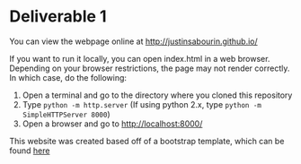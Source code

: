 # Deliverable 1
You can view the webpage online at http://justinsabourin.github.io/

If you want to run it locally, you can open index.html in a web browser. Depending on your browser restrictions, the page may not render correctly. In which case, do the following:

1. Open a terminal and go to the directory where you cloned this repository
2. Type `python -m http.server` (If using python 2.x, type `python -m SimpleHTTPServer 8000`)
3. Open a browser and go to <http://localhost:8000/>


This website was created based off of a bootstrap template, which can be found [here](https://startbootstrap.com/template-overviews/creative/)

